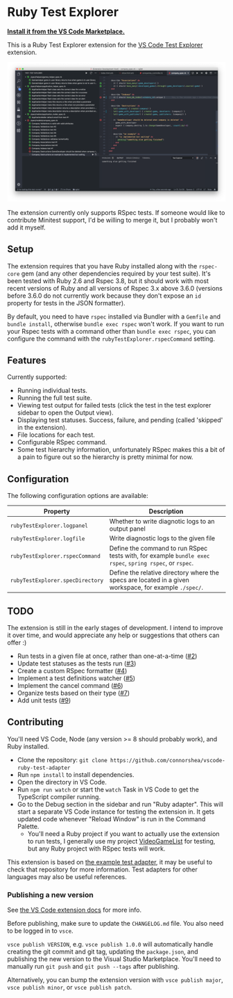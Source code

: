 # Ruby Test Explorer
**[Install it from the VS Code Marketplace.](https://marketplace.visualstudio.com/items?itemName=connorshea.vscode-ruby-test-adapter)**

This is a Ruby Test Explorer extension for the [VS Code Test Explorer](https://marketplace.visualstudio.com/items?itemName=hbenl.vscode-test-explorer) extension.

![An example screenshot of the extension in use](/img/screenshot.png)

The extension currently only supports RSpec tests.
If someone would like to contribute Minitest support, I'd be willing to merge it, but I probably won't add it myself.

## Setup

The extension requires that you have Ruby installed along with the `rspec-core` gem (and any other dependencies required by your test suite). It's been tested with Ruby 2.6 and Rspec 3.8, but it should work with most recent versions of Ruby and all versions of Rspec 3.x above 3.6.0 (versions before 3.6.0 do not currently work because they don't expose an `id` property for tests in the JSON formatter).

By default, you need to have `rspec` installed via Bundler with a `Gemfile` and `bundle install`, otherwise `bundle exec rspec` won't work. If you want to run your Rspec tests with a command other than `bundle exec rspec`, you can configure the command with the `rubyTestExplorer.rspecCommand` setting.

## Features

Currently supported:

- Running individual tests.
- Running the full test suite.
- Viewing test output for failed tests (click the test in the test explorer sidebar to open the Output view).
- Displaying test statuses. Success, failure, and pending (called 'skipped' in the extension).
- File locations for each test.
- Configurable RSpec command.
- Some test hierarchy information, unfortunately RSpec makes this a bit of a pain to figure out so the hierarchy is pretty minimal for now.

## Configuration

The following configuration options are available:

Property                            | Description
------------------------------------|---------------------------------------------------------------
`rubyTestExplorer.logpanel`         | Whether to write diagnotic logs to an output panel
`rubyTestExplorer.logfile`          | Write diagnostic logs to the given file
`rubyTestExplorer.rspecCommand`     | Define the command to run RSpec tests with, for example `bundle exec rspec`, `spring rspec`, or `rspec`.
`rubyTestExplorer.specDirectory`    | Define the relative directory where the specs are located in a given workspace, for example `./spec/`.

## TODO

The extension is still in the early stages of development. I intend to improve it over time, and would appreciate any help or suggestions that others can offer :)

- Run tests in a given file at once, rather than one-at-a-time ([#2](https://github.com/connorshea/vscode-ruby-test-adapter/issues/2))
- Update test statuses as the tests run ([#3](https://github.com/connorshea/vscode-ruby-test-adapter/issues/3))
- Create a custom RSpec formatter ([#4](https://github.com/connorshea/vscode-ruby-test-adapter/issues/4))
- Implement a test definitions watcher ([#5](https://github.com/connorshea/vscode-ruby-test-adapter/issues/5))
- Implement the cancel command ([#6](https://github.com/connorshea/vscode-ruby-test-adapter/issues/6))
- Organize tests based on their type ([#7](https://github.com/connorshea/vscode-ruby-test-adapter/issues/7))
- Add unit tests ([#9](https://github.com/connorshea/vscode-ruby-test-adapter/issues/9))

## Contributing

You'll need VS Code, Node (any version >= 8 should probably work), and Ruby installed.

- Clone the repository: `git clone https://github.com/connorshea/vscode-ruby-test-adapter`
- Run `npm install` to install dependencies.
- Open the directory in VS Code.
- Run `npm run watch` or start the `watch` Task in VS Code to get the TypeScript compiler running.
- Go to the Debug section in the sidebar and run "Ruby adapter". This will start a separate VS Code instance for testing the extension in. It gets updated code whenever "Reload Window" is run in the Command Palette.
  - You'll need a Ruby project if you want to actually use the extension to run tests, I generally use my project [VideoGameList](https://github.com/connorshea/VideoGameList) for testing, but any Ruby project with RSpec tests will work.

This extension is based on [the example test adapter](https://github.com/hbenl/vscode-example-test-adapter), it may be useful to check that repository for more information. Test adapters for other languages may also be useful references.

### Publishing a new version

See [the VS Code extension docs](https://code.visualstudio.com/api/working-with-extensions/publishing-extension) for more info.

Before publishing, make sure to update the `CHANGELOG.md` file. You also need to be logged in to `vsce`.

`vsce publish VERSION`, e.g. `vsce publish 1.0.0` will automatically handle creating the git commit and git tag, updating the `package.json`, and publishing the new version to the Visual Studio Marketplace. You'll need to manually run `git push` and `git push --tags` after publishing.

Alternatively, you can bump the extension version with `vsce publish major`, `vsce publish minor`, or `vsce publish patch`.
